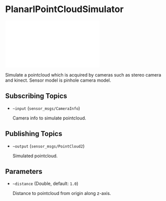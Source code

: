 # PlanarlPointCloudSimulator
![](images/planar_pointcloud_simulator.h)

Simulate a pointcloud which is acquired by cameras such as stereo camera and kinect.
Sensor model is pinhole camera model.

## Subscribing Topics
* `~input` (`sensor_msgs/CameraInfo`)

  Camera info to simulate pointcloud.

## Publishing Topics
* `~output` (`sensor_msgs/PointCloud2`)

  Simulated pointcloud.

## Parameters
* `~distance` (Double, default: `1.0`)

  Distance to pointcloud from origin along z-axis.

